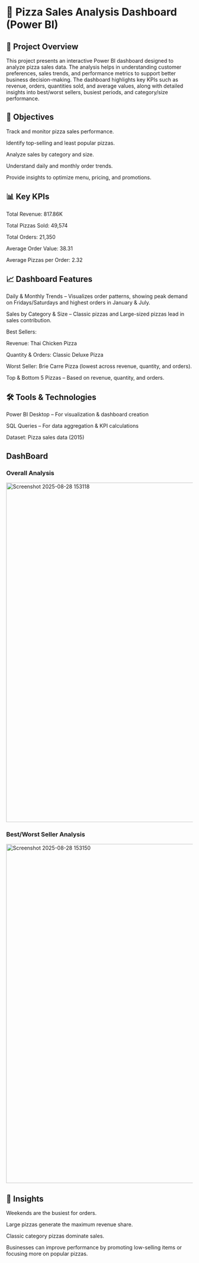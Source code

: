 # 🍕 Pizza Sales Analysis Dashboard (Power BI)
## 📌 Project Overview

This project presents an interactive Power BI dashboard designed to analyze pizza sales data. The analysis helps in understanding customer preferences, sales trends, and performance metrics to support better business decision-making.
The dashboard highlights key KPIs such as revenue, orders, quantities sold, and average values, along with detailed insights into best/worst sellers, busiest periods, and category/size performance.

## 🎯 Objectives

Track and monitor pizza sales performance.

Identify top-selling and least popular pizzas.

Analyze sales by category and size.

Understand daily and monthly order trends.

Provide insights to optimize menu, pricing, and promotions.

## 📊 Key KPIs

Total Revenue: 817.86K

Total Pizzas Sold: 49,574

Total Orders: 21,350

Average Order Value: 38.31

Average Pizzas per Order: 2.32

## 📈 Dashboard Features

Daily & Monthly Trends – Visualizes order patterns, showing peak demand on Fridays/Saturdays and highest orders in January & July.

Sales by Category & Size – Classic pizzas and Large-sized pizzas lead in sales contribution.

Best Sellers:

Revenue: Thai Chicken Pizza

Quantity & Orders: Classic Deluxe Pizza

Worst Seller: Brie Carre Pizza (lowest across revenue, quantity, and orders).

Top & Bottom 5 Pizzas – Based on revenue, quantity, and orders.

## 🛠️ Tools & Technologies

Power BI Desktop – For visualization & dashboard creation

SQL Queries – For data aggregation & KPI calculations

Dataset: Pizza sales data (2015)

## DashBoard
### Overall Analysis
<img width="1676" height="917" alt="Screenshot 2025-08-28 153118" src="https://github.com/user-attachments/assets/3261ec25-2306-414b-9107-0c2d939dc247" />

### Best/Worst Seller Analysis
<img width="1664" height="916" alt="Screenshot 2025-08-28 153150" src="https://github.com/user-attachments/assets/073c16f8-d4bc-4970-bed7-6ca6b8ae6e48" />

## 🚀 Insights

Weekends are the busiest for orders.

Large pizzas generate the maximum revenue share.

Classic category pizzas dominate sales.

Businesses can improve performance by promoting low-selling items or focusing more on popular pizzas.
